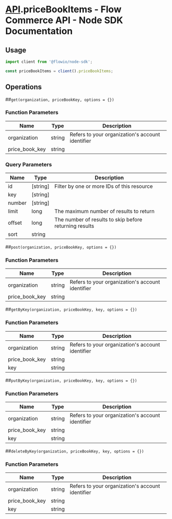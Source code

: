 # [API](README.md).priceBookItems - Flow Commerce API - Node SDK Documentation



## Usage

```JavaScript
import client from '@flowio/node-sdk';

const priceBookItems = client().priceBookItems;
```

## Operations

##`get(organization, priceBookKey, options = {})`

### Function Parameters

| Name  | Type | Description |
| ---- | ---- | ---- |
| organization | string | Refers to your organization&#x27;s account identifier |
| price_book_key | string |  |

### Query Parameters

| Name  | Type | Description |
| ---- | ---- | ---- |
| id | [string] | Filter by one or more IDs of this resource |
| key | [string] |  |
| number | [string] |  |
| limit | long | The maximum number of results to return |
| offset | long | The number of results to skip before returning results |
| sort | string |  |

##`post(organization, priceBookKey, options = {})`

### Function Parameters

| Name  | Type | Description |
| ---- | ---- | ---- |
| organization | string | Refers to your organization&#x27;s account identifier |
| price_book_key | string |  |


##`getByKey(organization, priceBookKey, key, options = {})`

### Function Parameters

| Name  | Type | Description |
| ---- | ---- | ---- |
| organization | string | Refers to your organization&#x27;s account identifier |
| price_book_key | string |  |
| key | string |  |


##`putByKey(organization, priceBookKey, key, options = {})`

### Function Parameters

| Name  | Type | Description |
| ---- | ---- | ---- |
| organization | string | Refers to your organization&#x27;s account identifier |
| price_book_key | string |  |
| key | string |  |


##`deleteByKey(organization, priceBookKey, key, options = {})`

### Function Parameters

| Name  | Type | Description |
| ---- | ---- | ---- |
| organization | string | Refers to your organization&#x27;s account identifier |
| price_book_key | string |  |
| key | string |  |


